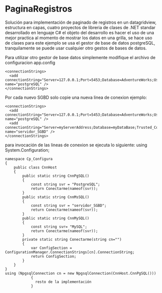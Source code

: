 # PaginaRegistros
Solución para implementación de paginado de registros en un datagridview,
estructura en capas, cuatro proyectos de libreria de clases de .NET standar
desarrollado en lenguaje C# el objeto del desarrollo es hacer el uso de una mejor
practica al momento de mostrar los datos en una grilla, se hace uso de clases
para este ejemplo se usa el gestor de base de datos postgreSQL, tranquilamente
se puede usar cualquier otro gestos de bases de datos.

Para utilizar otro gestor de base datos simplemente modifique el archivo de configuracion app.config

```
<connectionStrings>
  <add connectionString="Server=127.0.0.1;Port=5453;Database=AdventureWorks;Username=postgresql;Password=P@ssw0rds" name="postgreSQL" />
</connectionStrings>
```
Por cada nuevo SGBD solo copie una nueva linea de conexion ejemplo:
```
<connectionStrings>
  <add connectionString="Server=127.0.0.1;Port=5453;Database=AdventureWorks;Username=postgresql;Password=P@ssw0rds" name="postgreSQL" /> 
  <add connectionString="Server=myServerAddress;Database=myDataBase;Trusted_Connection=True;" name="servidor_SGBD" />
</connectionStrings>
```
  para invocación de las lineas de conexion se ejecuta lo siguiente:
  using System.Configuration;

```
namespace Cp_Configura
{
    public class CnnHost
    {
        public static string CnnPgSQL()
        {
            const string svr = "PostgreSQL";
            return Conectarme(nameof(svr));
        }
        public static string CnnMsSQL()
        {
            const string svr = "servidor_SGBD";
            return Conectarme(nameof(svr));
        }
        public static string CnnMySQL()
        {
            const string svr= "MySQL";
            return Conectarme(nameof(svr));
        }
        private static string Conectarme(string cn="")
        {
            var ConfigSection = ConfigurationManager.ConnectionStrings[cn].ConnectionString;
            return ConfigSection;
        }
    }
}
using (NpgsqlConnection cn = new NpgsqlConnection(CnnHost.CnnPgSQL()))
            {
              resto de la implementación
            }
```
